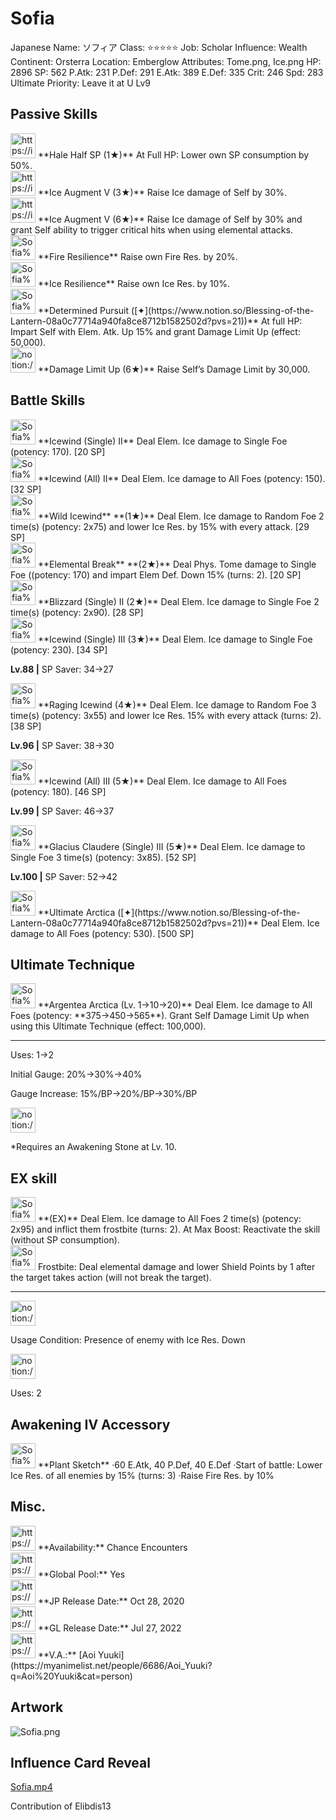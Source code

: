 # Sofia

Japanese Name: ソフィア
Class: ⭐️⭐️⭐️⭐️⭐️
Job: Scholar
Influence: Wealth
Continent: Orsterra
Location: Emberglow
Attributes: Tome.png, Ice.png
HP: 2896
SP: 562
P.Atk: 231
P.Def: 291
E.Atk: 389
E.Def: 335
Crit: 246
Spd: 283
Ultimate Priority: Leave it at U Lv9

## Passive Skills

<aside>
<img src="https://img.game8.jp/7217332/b01417a0bfe8a3ecc2e6ac60df45fb5b.png/show" alt="https://img.game8.jp/7217332/b01417a0bfe8a3ecc2e6ac60df45fb5b.png/show" width="40px" /> **Hale Half SP (1★)**
At Full HP: Lower own SP consumption by 50%.

</aside>

<aside>
<img src="https://img.game8.jp/6930244/d0094a47a312ba7323d1dae65a5d83be.png/show" alt="https://img.game8.jp/6930244/d0094a47a312ba7323d1dae65a5d83be.png/show" width="40px" /> **Ice Augment V (3★)**
Raise Ice damage of Self by 30%.

<aside>
<img src="https://img.game8.jp/6930244/d0094a47a312ba7323d1dae65a5d83be.png/show" alt="https://img.game8.jp/6930244/d0094a47a312ba7323d1dae65a5d83be.png/show" width="40px" /> **Ice Augment V (6★)**
Raise Ice damage of Self by 30% and grant Self ability to trigger critical hits when using elemental attacks.

</aside>

</aside>

<aside>
<img src="Sofia%2000068123fe9b435bb0071c737bee5e8b/Fire_Resilience.png" alt="Sofia%2000068123fe9b435bb0071c737bee5e8b/Fire_Resilience.png" width="40px" /> **Fire Resilience**
Raise own Fire Res. by 20%.

</aside>

<aside>
<img src="Sofia%2000068123fe9b435bb0071c737bee5e8b/Ice_Resilience.png" alt="Sofia%2000068123fe9b435bb0071c737bee5e8b/Ice_Resilience.png" width="40px" /> **Ice Resilience**
Raise own Ice Res. by 10%.

</aside>

<aside>
<img src="Sofia%2000068123fe9b435bb0071c737bee5e8b/Elem_atk_Boost.png" alt="Sofia%2000068123fe9b435bb0071c737bee5e8b/Elem_atk_Boost.png" width="40px" /> **Determined Pursuit ([✦](https://www.notion.so/Blessing-of-the-Lantern-08a0c77714a940fa8ce8712b1582502d?pvs=21))**
At full HP: Impart Self with Elem. Atk. Up 15% and grant Damage Limit Up (effect: 50,000).

</aside>

<aside>
<img src="notion://custom_emoji/2482af5e-3bb7-4af8-a110-df4150e44521/17debbc6-5396-80a6-933a-007af3a7f551" alt="notion://custom_emoji/2482af5e-3bb7-4af8-a110-df4150e44521/17debbc6-5396-80a6-933a-007af3a7f551" width="40px" /> **Damage Limit Up (6★)**
Raise Self’s Damage Limit by 30,000.

</aside>

## Battle Skills

<aside>
<img src="Sofia%2000068123fe9b435bb0071c737bee5e8b/Ice.png" alt="Sofia%2000068123fe9b435bb0071c737bee5e8b/Ice.png" width="40px" /> **Icewind (Single) II**
Deal Elem. Ice damage to Single Foe (potency: 170). [20 SP]

</aside>

<aside>
<img src="Sofia%2000068123fe9b435bb0071c737bee5e8b/Ice%201.png" alt="Sofia%2000068123fe9b435bb0071c737bee5e8b/Ice%201.png" width="40px" /> **Icewind (All) II**
Deal Elem. Ice damage to All Foes (potency: 150). [32 SP]

</aside>

<aside>
<img src="Sofia%2000068123fe9b435bb0071c737bee5e8b/Ice%202.png" alt="Sofia%2000068123fe9b435bb0071c737bee5e8b/Ice%202.png" width="40px" /> **Wild Icewind** **(1★)**
Deal Elem. Ice damage to Random Foe 2 time(s) (potency: 2x75) and lower Ice Res. by 15% with every attack. [29 SP]

</aside>

<aside>
<img src="Sofia%2000068123fe9b435bb0071c737bee5e8b/Tome.png" alt="Sofia%2000068123fe9b435bb0071c737bee5e8b/Tome.png" width="40px" /> **Elemental Break** **(2★)**
Deal Phys. Tome damage to Single Foe ((potency: 170) and impart Elem Def. Down 15% (turns: 2). [20 SP]

</aside>

<aside>
<img src="Sofia%2000068123fe9b435bb0071c737bee5e8b/Ice%203.png" alt="Sofia%2000068123fe9b435bb0071c737bee5e8b/Ice%203.png" width="40px" /> **Blizzard (Single) II (2★)**
Deal Elem. Ice damage to Single Foe 2 time(s) (potency: 2x90). [28 SP]

</aside>

<aside>
<img src="Sofia%2000068123fe9b435bb0071c737bee5e8b/Ice%204.png" alt="Sofia%2000068123fe9b435bb0071c737bee5e8b/Ice%204.png" width="40px" /> **Icewind (Single) III (3★)**
Deal Elem. Ice damage to Single Foe (potency: 230). [34 SP]

**Lv.88 |** SP Saver: 34→27

</aside>

<aside>
<img src="Sofia%2000068123fe9b435bb0071c737bee5e8b/Ice%205.png" alt="Sofia%2000068123fe9b435bb0071c737bee5e8b/Ice%205.png" width="40px" /> **Raging Icewind (4★)**
Deal Elem. Ice damage to Random Foe 3 time(s) (potency: 3x55) and lower Ice Res. 15% with every attack (turns: 2). [38 SP]

**Lv.96 |** SP Saver: 38→30

</aside>

<aside>
<img src="Sofia%2000068123fe9b435bb0071c737bee5e8b/Ice%206.png" alt="Sofia%2000068123fe9b435bb0071c737bee5e8b/Ice%206.png" width="40px" /> **Icewind (All) III (5★)**
Deal Elem. Ice damage to All Foes (potency: 180). [46 SP]

**Lv.99 |** SP Saver: 46→37

</aside>

<aside>
<img src="Sofia%2000068123fe9b435bb0071c737bee5e8b/Ice%207.png" alt="Sofia%2000068123fe9b435bb0071c737bee5e8b/Ice%207.png" width="40px" /> **Glacius Claudere (Single) III (5★)**
Deal Elem. Ice damage to Single Foe 3 time(s) (potency: 3x85). [52 SP]

**Lv.100 |** SP Saver: 52→42

</aside>

<aside>
<img src="Sofia%2000068123fe9b435bb0071c737bee5e8b/Ice%206.png" alt="Sofia%2000068123fe9b435bb0071c737bee5e8b/Ice%206.png" width="40px" /> **Ultimate Arctica ([✦](https://www.notion.so/Blessing-of-the-Lantern-08a0c77714a940fa8ce8712b1582502d?pvs=21))**
Deal Elem. Ice damage to All Foes (potency: 530). [500 SP]

</aside>

## Ultimate Technique

<aside>
<img src="Sofia%2000068123fe9b435bb0071c737bee5e8b/Ice%208.png" alt="Sofia%2000068123fe9b435bb0071c737bee5e8b/Ice%208.png" width="40px" /> **Argentea Arctica (Lv. 1→10→20)**
Deal Elem. Ice damage to All Foes (potency: **375→450→565**). Grant Self Damage Limit Up when using this Ultimate Technique (effect: 100,000).

---

Uses:
1→2

Initial Gauge:
20%→30%→40%

Gauge Increase:
15%/BP→20%/BP→30%/BP

<aside>
<img src="notion://custom_emoji/2482af5e-3bb7-4af8-a110-df4150e44521/182ebbc6-5396-80af-9978-007ac248795b" alt="notion://custom_emoji/2482af5e-3bb7-4af8-a110-df4150e44521/182ebbc6-5396-80af-9978-007ac248795b" width="40px" />

*Requires an Awakening Stone at Lv. 10.

</aside>

</aside>

## EX skill

<aside>
<img src="Sofia%2000068123fe9b435bb0071c737bee5e8b/Ice%208.png" alt="Sofia%2000068123fe9b435bb0071c737bee5e8b/Ice%208.png" width="40px" /> **(EX)**
Deal Elem. Ice damage to All Foes 2 time(s) (potency: 2x95) and inflict them frostbite (turns: 2). At Max Boost: Reactivate the skill (without SP consumption).

<aside>
<img src="Sofia%2000068123fe9b435bb0071c737bee5e8b/Frostbite.png" alt="Sofia%2000068123fe9b435bb0071c737bee5e8b/Frostbite.png" width="40px" /> Frostbite: Deal elemental damage and lower Shield Points by 1 after the target takes action (will not break the target).

</aside>

---

<aside>
<img src="notion://custom_emoji/2482af5e-3bb7-4af8-a110-df4150e44521/137ebbc6-5396-802c-b9bc-007a54884b6f" alt="notion://custom_emoji/2482af5e-3bb7-4af8-a110-df4150e44521/137ebbc6-5396-802c-b9bc-007a54884b6f" width="40px" />

Usage Condition: Presence of enemy with Ice Res. Down

</aside>

<aside>
<img src="notion://custom_emoji/2482af5e-3bb7-4af8-a110-df4150e44521/137ebbc6-5396-802c-b9bc-007a54884b6f" alt="notion://custom_emoji/2482af5e-3bb7-4af8-a110-df4150e44521/137ebbc6-5396-802c-b9bc-007a54884b6f" width="40px" />

Uses: 2

</aside>

</aside>

## Awakening IV Accessory

<aside>
<img src="Sofia%2000068123fe9b435bb0071c737bee5e8b/Awakening_IV.png" alt="Sofia%2000068123fe9b435bb0071c737bee5e8b/Awakening_IV.png" width="40px" /> **Plant Sketch**
·60 E.Atk, 40 P.Def, 40 E.Def
·Start of battle: Lower Ice Res. of all enemies by 15% (turns: 3)
·Raise Fire Res. by 10%

</aside>

## Misc.

<aside>
<img src="https://www.notion.so/icons/gift_gray.svg" alt="https://www.notion.so/icons/gift_gray.svg" width="40px" /> **Availability:** Chance Encounters

</aside>

<aside>
<img src="https://www.notion.so/icons/globe_gray.svg" alt="https://www.notion.so/icons/globe_gray.svg" width="40px" /> **Global Pool:** Yes

</aside>

<aside>
<img src="https://www.notion.so/icons/calendar_red.svg" alt="https://www.notion.so/icons/calendar_red.svg" width="40px" /> **JP Release Date:**
Oct 28, 2020

</aside>

<aside>
<img src="https://www.notion.so/icons/calendar_blue.svg" alt="https://www.notion.so/icons/calendar_blue.svg" width="40px" /> **GL Release Date:**
Jul 27, 2022

</aside>

<aside>
<img src="https://www.notion.so/icons/microphone_gray.svg" alt="https://www.notion.so/icons/microphone_gray.svg" width="40px" /> **V.A.:** [Aoi Yuuki](https://myanimelist.net/people/6686/Aoi_Yuuki?q=Aoi%20Yuuki&cat=person)

</aside>

## Artwork

![Sofia.png](Sofia%2000068123fe9b435bb0071c737bee5e8b/Sofia.png)

## Influence Card Reveal

[Sofia.mp4](Sofia%2000068123fe9b435bb0071c737bee5e8b/Sofia.mp4)

Contribution of Elibdis13